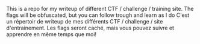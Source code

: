 This is a repo for my writeup of different CTF / challenge / training site. The flags will be obfuscated, but you can follow trough and learn as I do
C'est un répertoir de writeup de mes différents CTF / challenge / site d'entrainement. Les flags seront caché, mais vous pouvez suivre et apprendre en même temps que moi!
